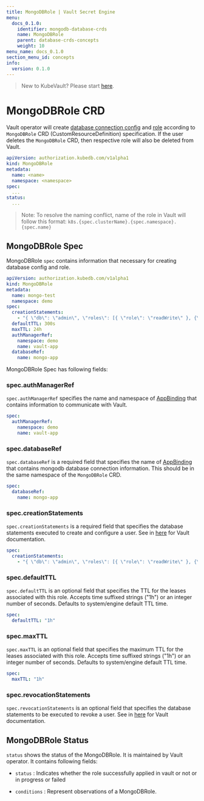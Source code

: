 ```yaml
---
title: MongoDBRole | Vault Secret Engine
menu:
  docs_0.1.0:
    identifier: mongodb-database-crds
    name: MongoDBRole
    parent: database-crds-concepts
    weight: 10
menu_name: docs_0.1.0
section_menu_id: concepts
info:
  version: 0.1.0
---
```


> New to KubeVault? Please start [here](/docs/0.1.0/concepts/README).

# MongoDBRole CRD

Vault operator will create [database connection config](https://www.vaultproject.io/api/secret/databases/mongodb.html#configure-connection) and [role](https://www.vaultproject.io/api/secret/databases/index.html#create-role) according to `MongoDBRole` CRD (CustomResourceDefinition) specification. If the user deletes the `MongoDBRole` CRD, then respective role will also be deleted from Vault.

```yaml
apiVersion: authorization.kubedb.com/v1alpha1
kind: MongoDBRole
metadata:
  name: <name>
  namespace: <namespace>
spec:
  ...
status:
  ...
```

> Note: To resolve the naming conflict, name of the role in Vault will follow this format: `k8s.{spec.clusterName}.{spec.namespace}.{spec.name}`

## MongoDBRole Spec

MongoDBRole `spec` contains information that necessary for creating database config and role.

```yaml
apiVersion: authorization.kubedb.com/v1alpha1
kind: MongoDBRole
metadata:
  name: mongo-test
  namespace: demo
spec:
  creationStatements:
    - "{ \"db\": \"admin\", \"roles\": [{ \"role\": \"readWrite\" }, {\"role\": \"read\", \"db\": \"foo\"}] }"
  defaultTTL: 300s
  maxTTL: 24h
  authManagerRef:
    namespace: demo
    name: vault-app
  databaseRef:
    name: mongo-app
```

MongoDBRole Spec has following fields:

### spec.authManagerRef

`spec.authManagerRef` specifies the name and namespace of [AppBinding](/docs/0.1.0/concepts/vault-server-crds/auth-methods/appbinding) that contains information to communicate with Vault.

```yaml
spec:
  authManagerRef:
    namespace: demo
    name: vault-app
```

### spec.databaseRef

`spec.databaseRef` is a required field that specifies the name of [AppBinding](/docs/0.1.0/concepts/vault-server-crds/auth-methods/appbinding) that contains mongodb database connection information. This should be in the same namespace of the `MongoDBRole` CRD.

```yaml
spec:
  databaseRef:
    name: mongo-app
```

### spec.creationStatements

`spec.creationStatements` is a required field that specifies the database statements executed to create and configure a user. See in [here](https://www.vaultproject.io/api/secret/databases/mongodb.html#creation_statements) for Vault documentation.

```yaml
spec:
  creationStatements:
    - "{ \"db\": \"admin\", \"roles\": [{ \"role\": \"readWrite\" }, {\"role\": \"read\", \"db\": \"foo\"}] }"
```

### spec.defaultTTL

`spec.defaultTTL` is an optional field that specifies the TTL for the leases associated with this role. Accepts time suffixed strings ("1h") or an integer number of seconds. Defaults to system/engine default TTL time.

```yaml
spec:
  defaultTTL: "1h"
```

### spec.maxTTL

`spec.maxTTL` is an optional field that specifies the maximum TTL for the leases associated with this role. Accepts time suffixed strings ("1h") or an integer number of seconds. Defaults to system/engine default TTL time.

```yaml
spec:
  maxTTL: "1h"
```

### spec.revocationStatements

`spec.revocationStatements` is an optional field that specifies the database statements to be executed to revoke a user. See in [here](https://www.vaultproject.io/api/secret/databases/mongodb.html#revocation_statements) for Vault documentation.

## MongoDBRole Status

`status` shows the status of the MongoDBRole. It is maintained by Vault operator. It contains following fields:

- `status` : Indicates whether the role successfully applied in vault or not or in progress or failed

- `conditions` : Represent observations of a MongoDBRole.
